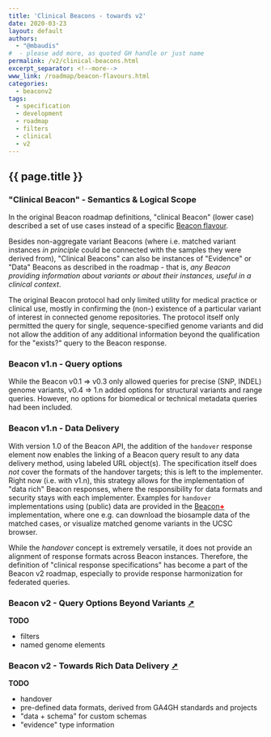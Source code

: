 ```yaml
---
title: 'Clinical Beacons - towards v2'
date: 2020-03-23
layout: default
authors: 
  - "@mbaudis"
#  - please add more, as quoted GH handle or just name
permalink: /v2/clinical-beacons.html
excerpt_separator: <!--more-->
www_link: /roadmap/beacon-flavours.html
categories:
  - beaconv2
tags:
  - specification
  - development
  - roadmap
  - filters
  - clinical
  - v2
---
```


## {{ page.title }}

### "Clinical Beacon" - Semantics & Logical Scope

In the original Beacon roadmap definitions, "clinical Beacon" (lower case)
described a set of use cases instead of a specific [Beacon flavour](/roadmap/beacon-flavours.html).

<!--more-->

Besides non-aggregate variant Beacons (where i.e. matched variant instances
_in principle_ could be connected with the samples they were derived from), 
"Clinical Beacons" can also be instances of "Evidence" or "Data"
Beacons as described in the roadmap - that is, *any Beacon providing information
about variants or about their instances, useful in a clinical context*.

The original Beacon protocol had only limited utility for medical practice
or clinical use, mostly in confirming the (non-) existence of a particular
variant of interest in connected genome repositories. The protocol itself 
only permitted the query for single, sequence-specified genome variants and 
did not allow the addition of any additional information beyond the 
qualification for the "exists?" query to the Beacon response.

### Beacon v1.n - Query options

While the Beacon v0.1 => v0.3 only allowed queries for precise (SNP, INDEL)
genome variants, v0.4 => 1.n added options for structural variants and range
queries. However, no options for biomedical or technical metadata queries had
been included.

### Beacon v1.n - Data Delivery

With version 1.0 of the Beacon API, the addition of the `handover` response
element now enables the linking of a Beacon query result to any data delivery
method, using labeled URL object(s). The specification itself does *not* cover
the formats of the handover targets; this is left to the implementer. Right now
(i.e. with v1.n), this strategy allows for the implementation of "data rich"
Beacon responses, where the responsibility for data formats and security stays
with each implementer. Examples for `handover` implementations using (public)
data are provided in the
[Beacon<span style="color: red; font-weight: 800;">+</span>](http://beacon.progenetix.org/ui/) 
implementation, where one e.g. can download the biosample data of the matched
cases, or visualize matched genome variants in the UCSC browser.

While the _handover_ concept is extremely versatile, it does not provide an
alignment of response formats across Beacon instances. Therefore, the definition
of "clinical response specifications" has become a part of the Beacon v2 
roadmap, especially to provide response harmonization for federated queries.

### Beacon v2 - Query Options Beyond Variants [➚](https://github.com/ga4gh-beacon/specification-v2)

__TODO__

* filters
* named genome elements


### Beacon v2 - Towards Rich Data Delivery [➚](https://github.com/ga4gh-beacon/specification-v2-default-schemas)

__TODO__

* handover
* pre-defined data formats, derived from GA4GH standards and projects
* "data + schema" for custom schemas
* "evidence" type information



